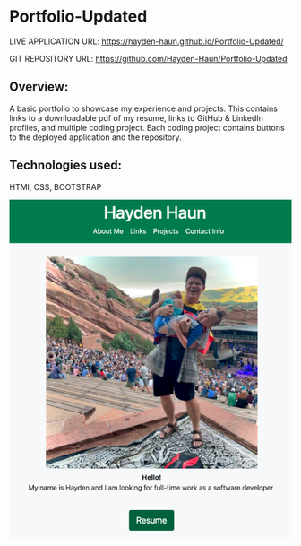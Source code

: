 # Portfolio-Updated

LIVE APPLICATION URL:
https://hayden-haun.github.io/Portfolio-Updated/

GIT REPOSITORY URL:
https://github.com/Hayden-Haun/Portfolio-Updated

## Overview:

A basic portfolio to showcase my experience and projects. This contains links to a downloadable pdf of my resume, links to GitHub & LinkedIn profiles, and multiple coding project. Each coding project contains buttons to the deployed application and the repository.

## Technologies used:

HTMl, CSS, BOOTSTRAP

![Screenshot](./assets/images/screenshot.png "Screenshot")
